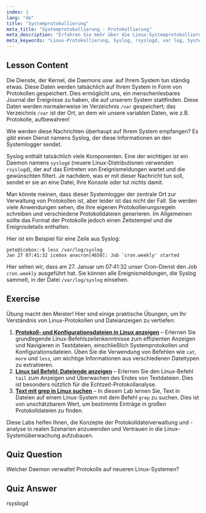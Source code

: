 ```yaml
---
index: 1
lang: "de"
title: "Systemprotokollierung"
meta_title: "Systemprotokollierung - Protokollierung"
meta_description: "Erfahren Sie mehr über die Linux-Systemprotokollierung, Syslog und wie Sie Protokolldateien in /var/log anzeigen können. Verstehen Sie rsyslogd und überwachen Sie Systemereignisse mit diesem Leitfaden für Anfänger."
meta_keywords: "Linux-Protokollierung, Syslog, rsyslogd, var log, Systemprotokolle, Linux-Tutorial, Anfängerleitfaden"
---
```


## Lesson Content

Die Dienste, der Kernel, die Daemons usw. auf Ihrem System tun ständig etwas. Diese Daten werden tatsächlich auf Ihrem System in Form von Protokollen gespeichert. Dies ermöglicht uns, ein menschenlesbares Journal der Ereignisse zu haben, die auf unserem System stattfinden. Diese Daten werden normalerweise im Verzeichnis `/var` gespeichert; das Verzeichnis `/var` ist der Ort, an dem wir unsere variablen Daten, wie z.B. Protokolle, aufbewahren!

Wie werden diese Nachrichten überhaupt auf Ihrem System empfangen? Es gibt einen Dienst namens Syslog, der diese Informationen an den Systemlogger sendet.

Syslog enthält tatsächlich viele Komponenten. Eine der wichtigen ist ein Daemon namens `syslogd` (neuere Linux-Distributionen verwenden `rsyslogd`), der auf das Eintreten von Ereignismeldungen wartet und die gewünschten filtert. Je nachdem, was er mit dieser Nachricht tun soll, sendet er sie an eine Datei, Ihre Konsole oder tut nichts damit.

Man könnte meinen, dass dieser Systemlogger der zentrale Ort zur Verwaltung von Protokollen ist, aber leider ist das nicht der Fall. Sie werden viele Anwendungen sehen, die ihre eigenen Protokollierungsregeln schreiben und verschiedene Protokolldateien generieren. Im Allgemeinen sollte das Format der Protokolle jedoch einen Zeitstempel und die Ereignisdetails enthalten.

Hier ist ein Beispiel für eine Zeile aus Syslog:

```plaintext
pete@icebox:~$ less /var/log/syslog
Jan 27 07:41:32 icebox anacron[4650]: Job `cron.weekly' started
```

Hier sehen wir, dass am 27. Januar um 07:41:32 unser Cron-Dienst den Job `cron.weekly` ausgeführt hat. Sie können alle Ereignismeldungen, die Syslog sammelt, in der Datei `/var/log/syslog` einsehen.

## Exercise

Übung macht den Meister! Hier sind einige praktische Übungen, um Ihr Verständnis von Linux-Protokollen und Dateianzeigen zu vertiefen:

1. **[Protokoll- und Konfigurationsdateien in Linux anzeigen](https://labex.io/de/labs/linux-viewing-log-and-configuration-files-in-linux-387914)** – Erlernen Sie grundlegende Linux-Befehlszeilenkenntnisse zum effizienten Anzeigen und Navigieren in Textdateien, einschließlich Systemprotokollen und Konfigurationsdateien. Üben Sie die Verwendung von Befehlen wie `cat`, `more` und `less`, um wichtige Informationen aus verschiedenen Dateitypen zu extrahieren.
2. **[Linux tail Befehl: Dateiende anzeigen](https://labex.io/de/labs/linux-linux-tail-command-file-end-display-214303)** – Erlernen Sie den Linux-Befehl `tail` zum Anzeigen und Überwachen des Endes von Textdateien. Dies ist besonders nützlich für die Echtzeit-Protokollanalyse.
3. **[Text mit grep in Linux suchen](https://labex.io/de/labs/comptia-search-text-with-grep-in-linux-590841)** – In diesem Lab lernen Sie, Text in Dateien auf einem Linux-System mit dem Befehl `grep` zu suchen. Dies ist von unschätzbarem Wert, um bestimmte Einträge in großen Protokolldateien zu finden.

Diese Labs helfen Ihnen, die Konzepte der Protokolldateiverwaltung und -analyse in realen Szenarien anzuwenden und Vertrauen in die Linux-Systemüberwachung aufzubauen.

## Quiz Question

Welcher Daemon verwaltet Protokolle auf neueren Linux-Systemen?

## Quiz Answer

rsyslogd
